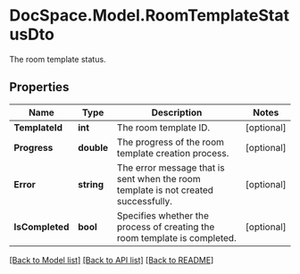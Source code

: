 # DocSpace.Model.RoomTemplateStatusDto
The room template status.

## Properties

Name | Type | Description | Notes
------------ | ------------- | ------------- | -------------
**TemplateId** | **int** | The room template ID. | [optional] 
**Progress** | **double** | The progress of the room template creation process. | [optional] 
**Error** | **string** | The error message that is sent when the room template is not created successfully. | [optional] 
**IsCompleted** | **bool** | Specifies whether the process of creating the room template is completed. | [optional] 

[[Back to Model list]](../README.md#documentation-for-models) [[Back to API list]](../README.md#documentation-for-api-endpoints) [[Back to README]](../README.md)


